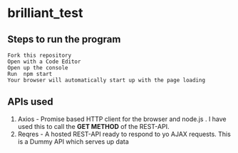 # brilliant_test

## Steps to run the program
```
Fork this repository 
Open with a Code Editor
Open up the console
Run  npm start
Your browser will automatically start up with the page loading

```

## APIs used 

1. Axios - Promise based HTTP client for the browser and node.js . I have used this to call the **GET METHOD** of the REST-API.
2. Reqres - A hosted REST-API ready to respond to yo AJAX requests. This is a Dummy API which serves up data

